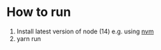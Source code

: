# How to run

1. Install latest version of node (14) e.g. using [nvm](https://github.com/nvm-sh/nvm)
2. yarn run